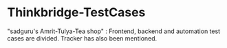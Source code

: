 # Thinkbridge-TestCases
"sadguru's Amrit-Tulya-Tea shop" : Frontend, backend and automation test cases are divided. 
Tracker has also been mentioned.
